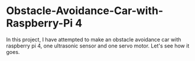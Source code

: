 # Obstacle-Avoidance-Car-with-Raspberry-Pi 4
In this project, I have attempted to make an obstacle avoidance car with raspberry pi 4, one ultrasonic sensor and one servo motor. Let's see how it goes.
